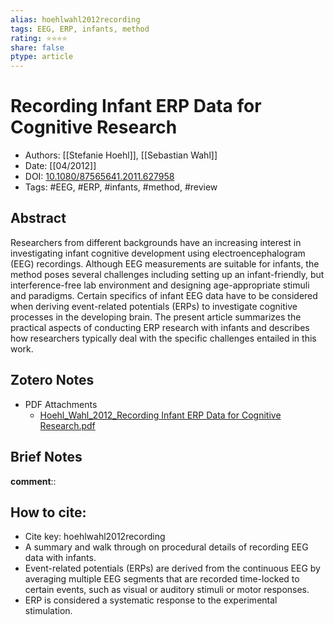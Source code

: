 ```yaml
---
alias: hoehlwahl2012recording
tags: EEG, ERP, infants, method
rating: ⭐⭐⭐⭐
share: false
ptype: article
---
```


# Recording Infant ERP Data for Cognitive Research

* Authors: [[Stefanie Hoehl]], [[Sebastian Wahl]]
* Date: [[04/2012]]
* DOI: [10.1080/87565641.2011.627958](https://doi.org/10.1080/87565641.2011.627958)
* Tags: #EEG, #ERP, #infants, #method, #review

## Abstract

Researchers from different backgrounds have an increasing interest in investigating infant cognitive development using electroencephalogram (EEG) recordings. Although EEG measurements are suitable for infants, the method poses several challenges including setting up an infant-friendly, but interference-free lab environment and designing age-appropriate stimuli and paradigms. Certain specifics of infant EEG data have to be considered when deriving event-related potentials (ERPs) to investigate cognitive processes in the developing brain. The present article summarizes the practical aspects of conducting ERP research with infants and describes how researchers typically deal with the specific challenges entailed in this work.


## Zotero Notes
* PDF Attachments
	- [Hoehl_Wahl_2012_Recording Infant ERP Data for Cognitive Research.pdf](zotero://open-pdf/library/items/MDFX5IQI)

## Brief Notes
**comment**:: 

## How to cite:
* Cite key: hoehlwahl2012recording
* A summary and walk through on procedural details of recording EEG data with infants.
* Event-related potentials (ERPs) are derived from the continuous EEG by averaging multiple EEG segments that are recorded time-locked to certain events, such as visual or auditory stimuli or motor responses.
* ERP is considered a systematic response to the experimental stimulation.